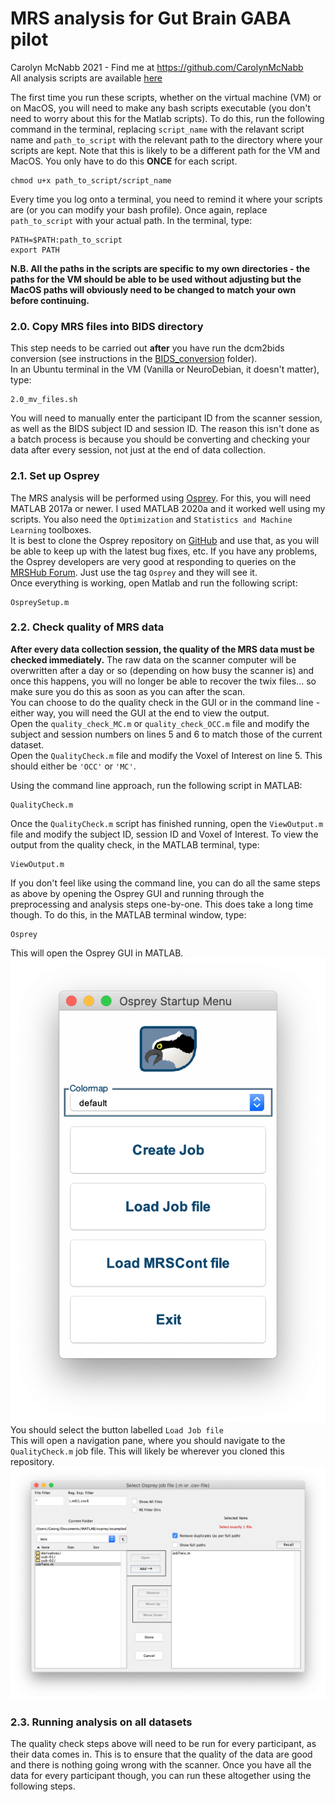 # MRS analysis for Gut Brain GABA pilot
Carolyn McNabb 2021 - Find me at https://github.com/CarolynMcNabb</br>
All analysis scripts are available [here](https://github.com/CarolynMcNabb/GBGABA_pilot_analysis/tree/main/MRS_Osprey_analysis)


The first time you run these scripts, whether on the virtual machine (VM) or on MacOS, you will need to make any bash scripts executable (you don't need to worry about this for the Matlab scripts). To do this, run the following command in the terminal, replacing `script_name` with the relavant script name and `path_to_script` with the relevant path to the directory where your scripts are kept. Note that this is likely to be a different path for the VM and MacOS. You only have to do this **ONCE** for each script.
```
chmod u+x path_to_script/script_name
```

Every time you log onto a terminal, you need to remind it where your scripts are (or you can modify your bash profile). Once again, replace `path_to_script` with your actual path. In the terminal, type:
```
PATH=$PATH:path_to_script
export PATH
```

**N.B. All the paths in the scripts are specific to my own directories - the paths for the VM should be able to be used without adjusting but the MacOS paths will obviously need to be changed to match your own before continuing.** 

### 2.0. Copy MRS files into BIDS directory
This step needs to be carried out **after** you have run the dcm2bids conversion (see instructions in the [BIDS_conversion](https://github.com/CarolynMcNabb/GBGABA_pilot_analysis/tree/main/BIDS_conversion) folder).</br>
In an Ubuntu terminal in the VM (Vanilla or NeuroDebian, it doesn't matter), type:
```
2.0_mv_files.sh
```
You will need to manually enter the participant ID from the scanner session, as well as the BIDS subject ID and session ID. The reason this isn't done as a batch process is because you should be converting and checking your data after every session, not just at the end of data collection.


### 2.1. Set up Osprey
The MRS analysis will be performed using [Osprey](https://schorschinho.github.io/osprey/). For this, you will need MATLAB 2017a or newer. I used MATLAB 2020a and it worked well using my scripts. You also need the `Optimization` and `Statistics and Machine Learning` toolboxes.<br/> It is best to clone the Osprey repository on [GitHub](https://github.com/schorschinho/osprey) and use that, as you will be able to keep up with the latest bug fixes, etc. If you have any problems, the Osprey developers are very good at responding to queries on the [MRSHub Forum](https://forum.mrshub.org/). Just use the tag `Osprey` and they will see it.<br/>
Once everything is working, open Matlab and run the following script:
```
OspreySetup.m
```

### 2.2. Check quality of MRS data
**After every data collection session, the quality of the MRS data must be checked immediately.** The raw data on the scanner computer will be overwritten after a day or so (depending on how busy the scanner is) and once this happens, you will no longer be able to recover the twix files... so make sure you do this as soon as you can after the scan.<br/>
You can choose to do the quality check in the GUI or in the command line - either way, you will need the GUI at the end to view the output.<br/>
Open the `quality_check_MC.m` or `quality_check_OCC.m` file and modify the subject and session numbers on lines 5 and 6 to match those of the current dataset.<br/>
Open the `QualityCheck.m` file and modify the Voxel of Interest on line 5. This should either be `'OCC'` or `'MC'`.<br/>

Using the command line approach, run the following script in MATLAB:
```
QualityCheck.m
```
Once the `QualityCheck.m` script has finished running, open the `ViewOutput.m` file and modify the subject ID, session ID and Voxel of Interest. To view the output from the quality check, in the MATLAB terminal, type:
```
ViewOutput.m
```

If you don't feel like using the command line, you can do all the same steps as above by opening the Osprey GUI and running through the preprocessing and analysis steps one-by-one. This does take a long time though. To do this, in the MATLAB terminal window, type:
```
Osprey
```
This will open the Osprey GUI in MATLAB. <br/>
![menu](images/osprey-startup-menu.png)<br/>
You should select the button labelled `Load Job file`<br/>
This will open a navigation pane, where you should navigate to the `QualityCheck.m` job file. This will likely be wherever you cloned this repository.<br/>
![navigate](images/osprey-select-job-file.png)<br/>

### 2.3. Running analysis on all datasets
The quality check steps above will need to be run for every participant, as their data comes in. This is to ensure that the quality of the data are good and there is nothing going wrong with the scanner. Once you have all the data for every participant though, you can run these altogether using the following steps.

